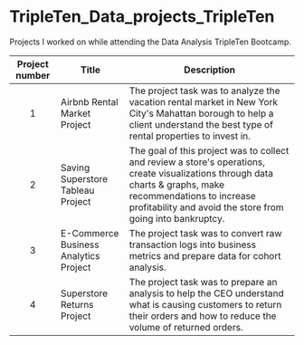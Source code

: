 # TripleTen_Data_projects_TripleTen
Projects I worked on while attending the Data Analysis TripleTen Bootcamp.


| Project number | Title | Description |
| :-----------: | ----------- |----------- |
| 1 | Airbnb Rental Market Project | The project task was to analyze the vacation rental market in New York City's Mahattan borough to help a client understand the best type of rental properties to invest in. |
| 2 | Saving Superstore Tableau Project | The goal of this project was to collect and review a store's operations, create visualizations through data charts & graphs, make recommendations to increase profitability and avoid the store from going into bankruptcy. |
| 3 | E-Commerce Business Analytics Project | The project task was to convert raw transaction logs into business metrics and prepare data for cohort analysis. |
| 4 | Superstore Returns Project | The project task was to prepare an analysis to help the CEO understand what is causing customers to return their orders and how to reduce the volume of returned orders. |
